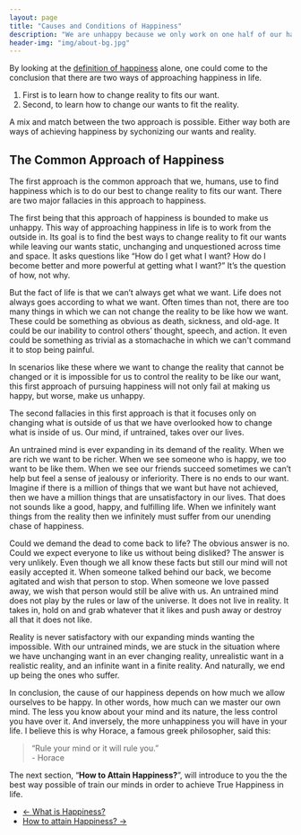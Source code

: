 ```yaml
---
layout: page
title: "Causes and Conditions of Happiness"
description: "We are unhappy because we only work on one half of our happiness."
header-img: "img/about-bg.jpg"
---
```


By looking at the <a href="/principles_of_happiness/what_is_happiness">definition of happiness</a> alone, one could come to the conclusion that there are two ways of approaching happiness in life. 

<ol>
	<li>First is to learn how to change reality to fits our want.</li>
	<li>Second, to learn how to change our wants to fit the reality.</li>
</ol>

A mix and match between the two approach is possible. Either way both are ways of achieving happiness by sychonizing our wants and reality.

<h2>The Common Approach of Happiness</h2>

The first approach is the common approach that we, humans, use to find happiness which is to do our best to change reality to fits our want. There are two major fallacies in this approach to happiness. 

The first being that this approach of happiness is bounded to make us unhappy. This way of approaching happiness in life is to work from the outside in. Its goal is to find the best ways to change reality to fit our wants while leaving our wants static, unchanging and unquestioned across time and space. It asks questions like “How do I get what I want? How do I become better and more powerful at getting what I want?” It’s the question of how, not why.

But the fact of life is that we can’t always get what we want. Life does not always goes according to what we want. Often times than not, there are too many things in which we can not change the reality to be like how we want. These could be something as obvious as death, sickness, and old-age. It could be our inability to control others’ thought, speech, and action. It even could be something as trivial as a stomachache in which we can't command it to stop being painful. 

In scenarios like these where we want to change the reality that cannot be changed or it is impossible for us to control the reality to be like our want, this first approach of pursuing happiness will not only fail at making us happy, but worse, make us unhappy.

The second fallacies in this first approach is that it focuses only on changing what is outside of us that we have overlooked how to change what is inside of us. Our mind, if untrained, takes over our lives. 

An untrained mind is ever expanding in its demand of the reality. When we are rich we want to be richer. When we see someone who is happy, we too want to be like them. When we see our friends succeed sometimes we can’t help but feel a sense of jealousy or inferiority. There is no ends to our want. Imagine if there is a million of things that we want but have not achieved, then we have a million things that are unsatisfactory in our lives. That does not sounds like a good, happy, and fulfilling life. When we infinitely want things from the reality then we infinitely must suffer from our unending chase of happiness. 

Could we demand the dead to come back to life? The obvious answer is no. Could we expect everyone to like us without being disliked? The answer is very unlikely. Even though we all know these facts but still our mind will not easily accepted it. When someone talked behind our back, we become agitated and wish that person to stop. When someone we love passed away, we wish that person would still be alive with us. An untrained mind does not play by the rules or law of the universe. It does not live in reality. It takes in, hold on and grab whatever that it likes and push away or destroy all that it does not like.

Reality is never satisfactory with our expanding minds wanting the impossible. With our untrained minds, we are stuck in the situation where we have unchanging want in an ever changing reality, unrealistic want in a realistic reality, and an infinite want in a finite reality. And naturally, we end up being the ones who suffer.

In conclusion, the cause of our happiness depends on how much we allow ourselves to be happy. In other words, how much can we master our own mind. The less you know about your mind and its nature, the less control you have over it. And inversely, the more unhappiness you will have in your life. I believe this is why Horace, a famous greek philosopher, said this:

<blockquote>“Rule your mind or it will rule you.”<br>- Horace</blockquote>

The next section, “<strong>How to Attain Happiness?</strong>”, will introduce to you the the best way possible of train our minds in order to achieve True Happiness in life.

<div>
	<ul class="pager">
                    <li class="previous">
                        <a href="/principles_of_happiness/what_is_happiness" data-toggle="tooltip" data-placement="top" title="What is Happiness?">&larr; What is Happiness?</a>
                      </li>
                      <li class="next">
                      	<a href="/principles_of_happiness/how_of_happiness" data-toggle="tooltip" data-placement="top" title="How to Attain Happiness?">How to attain Happiness? &rarr;</a>
                      </li>
                    </ul>
                  </div>